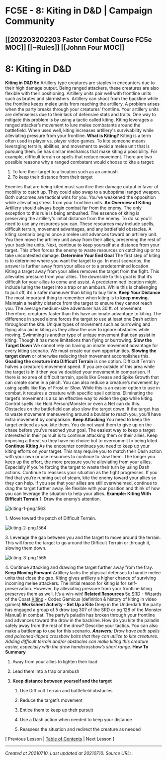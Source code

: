 # FC5E - 8: Kiting in D&D | Campaign Community
 [[202203202203 Faster Combat Course FC5e MOC]] [[~Rules]] [[Johnn Four MOC]] 
---



# 8: Kiting in D&D

**Kiting in D&D 5e**
Artillery type creatures are staples in encounters due to their high damage output. Being ranged attackers, these creatures are also flexible with their positioning.
Artillery units pair well with frontline units such as brutes and skirmishers. Artillery can shoot from the backline while the frontline keeps melee units from reaching the artillery.
A problem arises when the party breaks through your creatures’ frontline. Your artillery units are defenseless due to their lack of defensive stats and traits.
One way to mitigate this problem is by using a tactic called kiting. Kiting leverages a ranged attacker’s movement to lure melee combatants around the battlefield.
When used well, kiting increases artillery's survivability while alleviating pressure from your frontline.
**What is Kiting?**
Kiting is a term often used in player vs. player video games. To kite someone means leveraging terrain, abilities, and movement to avoid a melee unit that is pursuing them.
5e has similar mechanics that make kiting a possibility. For example, difficult terrain or spells that reduce movement.
There are two possible reasons why a ranged combatant would choose to kite a target:

1.  To lure their target to a location such as an ambush
2.  To keep their distance from their target

Enemies that are being kited must sacrifice their damage output in favor of mobility to catch up. They could also swap to a suboptimal ranged weapon.
Both outcomes are tactical wins for you. You've weakened the opposition while alleviating stress from your frontline units.
**An Overview of Kiting**
Artillery should always begin combat far from the enemy. The only exception to this rule is being ambushed.
The essence of kiting is preserving the artillery's initial distance from the enemy. To do so you’ll need to use any resources you can.
These resources may include spells, difficult terrain, movement advantages, and any battlefield obstacles.
A kiting scenario begins once a melee unit advances toward an artillery unit.
You then move the artillery unit away from their allies, preserving the rest of your backline units.
Next, continue to keep yourself at a distance from your target. This often forces the enemy to waste resources on catching up or to take uncontested damage.
**Determine Your End Goal**
The first step of kiting is to determine where you want the target to go. In most scenarios, the answer is further away from your allies or to a predetermined location.
Kiting a target away from your allies removes the target from the fight. This alleviates pressure from your allies.
The downside to this goal is that it’s difficult for your allies to come and assist.
A predetermined location might include luring the target into a trap or an ambush. While this is challenging to pull off, it’s a safer maneuver than kiting to buy time.
**Keep Your Distance**
The most important thing to remember when kiting is to **keep moving.** Maintain a healthy distance from the target to ensure they cannot reach you.
The average medium-size adventurer has 30 ft. of movement. Therefore, creatures faster than this have an innate advantage to kiting. The difference in speed alone forces the target to use at least one Dash action throughout the kite.
Unique types of movement such as burrowing and flying also aid in kiting as they allow the user to ignore obstacles while moving.
Swimming is another type of unique movement that can assist in kiting. Though it has more limitations than flying or burrowing.
**Slow the Target Down**
We cannot rely on having an innate movement advantage for every kiting scenario. We must create our own opportunities.
**Slowing the target down** or otherwise reducing their movement accomplishes this.
**Goading the creature into Difficult Terrain** is one option. Difficult Terrain halves a creature’s movement speed. If you are outside of this area while the target is in it then you’ve doubled your movement in comparison.
If there is no area of difficult terrain, spells like Grease and Spike Growth that can create some in a pinch.
You can also reduce a creature’s movement by using spells like Ray of Frost or Slow. While this is an easier option to use in combat, it requires a creature with specific spell options.
Eliminating the target’s movement is also an effective way to widen the gap while kiting. Control spells like Hold Person/Monster or even a Net can do this.
Obstacles on the battlefield can also slow the target down. If the target has to waste movement maneuvering around a boulder to reach you, you’ll have extra movement by comparison.
**Keep Attacking**
You need to keep the target enticed as you kite them. You do not want them to give up on the chase before you’ve reached your goal.
The easiest way to keep a target interested in their pursuit is to continue attacking them or their allies. Keep imposing a threat so they have no choice but to overcommit to being kited.
**Continue Kiting**
As the encounter continues you need to keep up your kiting efforts on your target. This may require you to match their Dash action with your own or use resources to continue to slow them.
The longer you keep up the effort, the more pressure you’re alleviating from your allies. Especially if you’re forcing the target to waste their turn by using Dash actions.
Continue to reassess your situation as the fight progresses.
If you find that you’re running out of steam, kite the enemy toward your allies so they can help.
If you see that your allies are still overwhelmed, continue to drag the target further away.
Be flexible with your position and think of how you can leverage the situation to help your allies.
**Example: Kiting With Difficult Terrain**
1\. Draw the enemy’s attention.

![kiting-1-png.1563](./resources/202107102151.1_FC5E_-_8__Kiting_in_D&D___Campaign_Community.resources/kiting-1-png.1563)

1\. Move toward the patch of Difficult Terrain.

![kiting-2-png.1564](./resources/202107102151.1_FC5E_-_8__Kiting_in_D&D___Campaign_Community.resources/kiting-2-png.1564)

3\. Leverage the gap between you and the target to move around the terrain. This will force the target to go around the Difficult Terrain or through it, slowing them down.

![kiting-3-png.1565](./resources/202107102151.1_FC5E_-_8__Kiting_in_D&D___Campaign_Community.resources/kiting-3-png.1565)

4\. Continue attacking and drawing the target further away from the fray.
**Keep Moving Forward**
Artillery lacks the physical defenses to handle melee units that close the gap. Kiting gives artillery a higher chance of surviving incoming melee attackers.
The initial reason for kiting is for self-preservation. However, by alleviating pressure from your frontline kiting preserves them as well. It’s a win-win!
**Related Resources**
[5e SRD](https://media.wizards.com/2016/downloads/DND/SRD-OGL_V5.1.pdf) \- Wizards of the Coast
[Kiting](https://gamicus.gamepedia.com/Kiting) - Codex Gamicus (definition & history of kiting in video games)
**Worksheet Activity - Set Up a Kite**
Deep in the Underdark the party has engaged a group of 5 drow (pg 307 of the SRD or pg 128 of the Monster Manual) in combat. The party’s paladin has broken through your frontline and advances toward the drow in the backline.
How do you kite the paladin safely away from the rest of the drow? Describe your tactics. You can also make a battlemap to use for this scenario.
_**Answers:**
Drow have both spells and poisoned-tipped crossbow bolts that they can utilize to kite creatures.
Adding difficult terrain and/or obstacles can make kiting this creature easier, especially with the drow handcrossbow’s short range._
**How To Summary**

1.  Away from your allies to lighten their load
2.  Lead them into a trap or ambush

2.  **Keep distance between yourself and the target**
    
    1.  Use Difficult Terrain and battlefield obstacles
    2.  Reduce the target’s movement
    
    1.  Entice them to keep up their pursuit
    
    1.  Use a Dash action when needed to keep your distance
    2.  Reassess the situation and redirect the creature as needed

\[ Previous Lesson | [Table of Contents](https://campaign-community.com/index.php?resources/table-of-contents-faster-combat-5e.243/) | Next Lesson \]​

---

_Created at 20210710._
_Last updated at 20210710._
_Source URL: [](https://campaign-community.com/index.php?resources/8-kiting-in-d-d.289/)._



